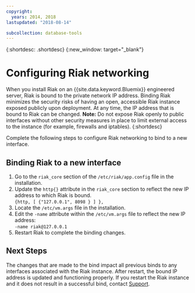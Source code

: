 ```yaml
---
copyright:
  years: 2014, 2018
lastupdated: "2018-08-14"

subcollection: database-tools
---
```

{:shortdesc: .shortdesc}
{:new_window: target="_blank"}

# Configuring Riak networking
When you install Riak on an {{site.data.keyword.Bluemix}} engineered server, Riak is bound to the private network IP address. Binding Riak minimizes the security risks of having an open, accessible Riak instance exposed publicly upon deployment. At any time, the IP address that is bound to Riak can be changed. **Note:** Do not expose Riak openly to public interfaces without other security measures in place to limit external access to the instance (for example, firewalls and iptables).
{:shortdesc}

Complete the following steps to configure Riak networking to bind to a new interface.

## Binding Riak to a new interface

1. Go to the `riak_core` section of the `/etc/riak/app.config` file in the installation.
2. Update the `http{}` attribute in the `riak_core` section to reflect the new IP address to which Riak is bound.<br/>`{http, [ {"127.0.0.1", 8098 } ] },`
3. Locate the `/etc/vm.args` file in the installation.
4. Edit the `-name` attribute within the `/etc/vm.args` file to reflect the new IP address:<br/>`-name riak@127.0.0.1`
5. Restart Riak to complete the binding changes.

## Next Steps

The changes that are made to the bind impact all previous binds to any interfaces associated with the Riak instance. After restart, the bound IP address is updated and functioning properly. If you restart the Riak instance and it does not result in a successful bind, contact [Support](/docs/get-support?topic=get-support-getting-customer-support).
